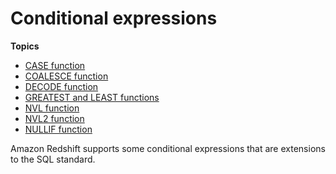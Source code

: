 # Conditional expressions<a name="c_conditional_expressions"></a>

**Topics**
+ [CASE function](r_CASE_function.md)
+ [COALESCE function](r_COALESCE.md)
+ [DECODE function](r_DECODE_expression.md)
+ [GREATEST and LEAST functions](r_GREATEST_LEAST.md)
+ [NVL function](r_NVL_function.md)
+ [NVL2 function](r_NVL2.md)
+ [NULLIF function](r_NULLIF_function.md)

Amazon Redshift supports some conditional expressions that are extensions to the SQL standard\.